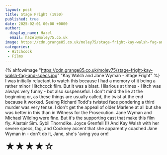 ```yaml
---
layout: post
title: Stage Fright (1950)
published: true
date: 2025-02-01 00:00 +0000
author:
  display_name: Hazel
  email: hazel@moley75.co.uk
image: https://cdn.grange85.co.uk/moley75/stage-fright-kay-walsh-fag-and-specs.jpg
categories:
 - Hitchcock
 - Films
---
```

{% ahfowimage "https://cdn.grange85.co.uk/moley75/stage-fright-kay-walsh-fag-and-specs.jpg" "Kay Walsh and Jane Wyman - Stage Fright" %}
I was initially reluctant to watch this because I had a memory of it being a rather minor Hitchcock film. But it was a blast. Hilarious at times - Hitch was always very funny - but also suspenseful. I don't mind the lie at the beginning or, as these things are usually called, the twist at the end because it worked. Seeing Richard Todd's twisted face pondering a third murder was very tense. I don't get the appeal of older Marlene at all but she was better in this than in Witness for the Prosecution. Jane Wyman and Michael Wilding were fine. But it's the supporting cast that make this film fly. Alastair Sim. Sybil Thorndike. Joyce Grenfell (!) And Kay Walsh with her severe specs, fag, and Cockney accent that she apparently coached Jane Wyman in - don't do it, Jane, she's 'aving you orn!

<div title="rating - 4/5" style="font-size:30px;">&#9733;&#9733;&#9733;&#9733;&#9734;</div>
